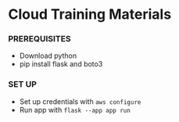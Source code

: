 # Cloud Training Materials

### PREREQUISITES
- Download python
- pip install flask and boto3

### SET UP
- Set up credentials with `aws configure`
- Run app with `flask --app app run`